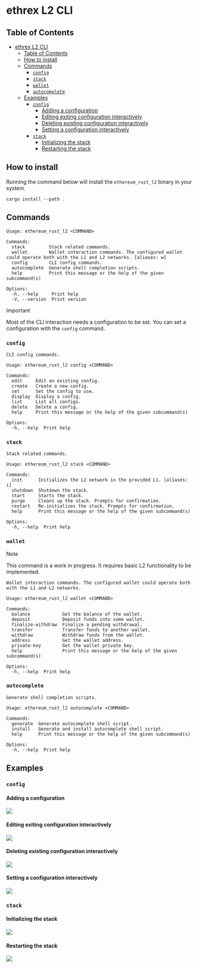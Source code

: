 # ethrex L2 CLI

## Table of Contents

- [ethrex L2 CLI](#ethrex-l2-cli)
  - [Table of Contents](#table-of-contents)
  - [How to install](#how-to-install)
  - [Commands](#commands)
    - [`config`](#config)
    - [`stack`](#stack)
    - [`wallet`](#wallet)
    - [`autocomplete`](#autocomplete)
  - [Examples](#examples)
    - [`config`](#config-1)
      - [Adding a configuration](#adding-a-configuration)
      - [Editing exiting configuration interactively](#editing-exiting-configuration-interactively)
      - [Deleting existing configuration interactively](#deleting-existing-configuration-interactively)
      - [Setting a configuration interactively](#setting-a-configuration-interactively)
    - [`stack`](#stack-1)
      - [Initializing the stack](#initializing-the-stack)
      - [Restarting the stack](#restarting-the-stack)

## How to install

Running the command below will install the `ethereum_rust_l2` binary in your system.

```
cargo install --path .
```

## Commands

```
Usage: ethereum_rust_l2 <COMMAND>

Commands:
  stack         Stack related commands.
  wallet        Wallet interaction commands. The configured wallet could operate both with the L1 and L2 networks. [aliases: w]
  config        CLI config commands.
  autocomplete  Generate shell completion scripts.
  help          Print this message or the help of the given subcommand(s)

Options:
  -h, --help     Print help
  -V, --version  Print version
```

> [!IMPORTANT]  
> Most of the CLI interaction needs a configuration to be set. You can set a configuration with the `config` command.

### `config`

```
CLI config commands.

Usage: ethereum_rust_l2 config <COMMAND>

Commands:
  edit     Edit an existing config.
  create   Create a new config.
  set      Set the config to use.
  display  Display a config.
  list     List all configs.
  delete   Delete a config.
  help     Print this message or the help of the given subcommand(s)

Options:
  -h, --help  Print help
```

### `stack`

```
Stack related commands.

Usage: ethereum_rust_l2 stack <COMMAND>

Commands:
  init      Initializes the L2 network in the provided L1. [aliases: i]
  shutdown  Shutdown the stack.
  start     Starts the stack.
  purge     Cleans up the stack. Prompts for confirmation.
  restart   Re-initializes the stack. Prompts for confirmation.
  help      Print this message or the help of the given subcommand(s)

Options:
  -h, --help  Print help
```

### `wallet`

> [!NOTE]
> This command is a work in progress. It requires basic L2 functionality to be implemented.

```
Wallet interaction commands. The configured wallet could operate both with the L1 and L2 networks.

Usage: ethereum_rust_l2 wallet <COMMAND>

Commands:
  balance            Get the balance of the wallet.
  deposit            Deposit funds into some wallet.
  finalize-withdraw  Finalize a pending withdrawal.
  transfer           Transfer funds to another wallet.
  withdraw           Withdraw funds from the wallet.
  address            Get the wallet address.
  private-key        Get the wallet private key.
  help               Print this message or the help of the given subcommand(s)

Options:
  -h, --help  Print help
```

### `autocomplete`

```
Generate shell completion scripts.

Usage: ethereum_rust_l2 autocomplete <COMMAND>

Commands:
  generate  Generate autocomplete shell script.
  install   Generate and install autocomplete shell script.
  help      Print this message or the help of the given subcommand(s)

Options:
  -h, --help  Print help
```

## Examples

### `config`

#### Adding a configuration

![](./assets/config_create.cast.gif)

#### Editing exiting configuration interactively

![](./assets/config_edit.cast.gif)


#### Deleting existing configuration interactively

![](./assets/config_delete.cast.gif)

#### Setting a configuration interactively

![](./assets/config_set.cast.gif)

### `stack`

#### Initializing the stack

![](./assets/stack_init.cast.gif)

#### Restarting the stack

![](./assets/stack_restart.cast.gif)
